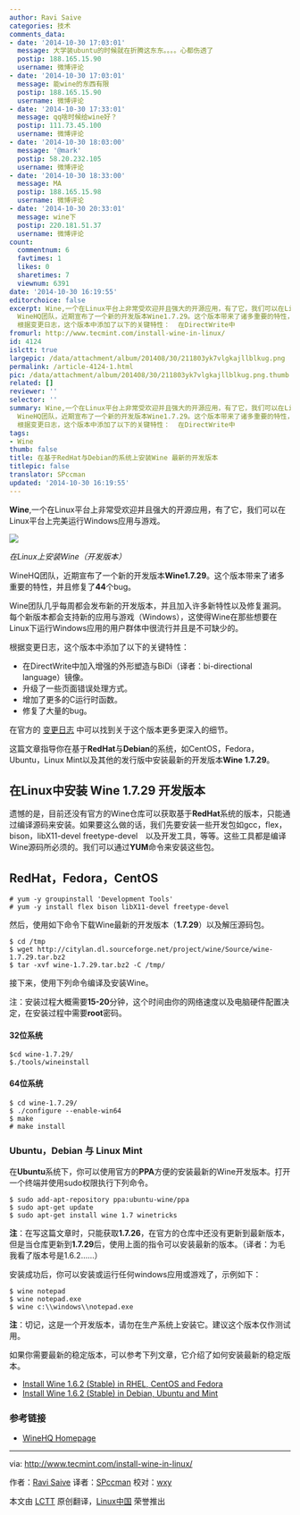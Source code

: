 ```yaml
---
author: Ravi Saive
categories: 技术
comments_data:
- date: '2014-10-30 17:03:01'
  message: 大学装ubuntu的时候就在折腾这东东。。。。心都伤透了
  postip: 188.165.15.90
  username: 微博评论
- date: '2014-10-30 17:03:01'
  message: 能wine的东西有限
  postip: 188.165.15.90
  username: 微博评论
- date: '2014-10-30 17:33:01'
  message: qq啥时候给wine好？
  postip: 111.73.45.100
  username: 微博评论
- date: '2014-10-30 18:03:00'
  message: '@mark'
  postip: 58.20.232.105
  username: 微博评论
- date: '2014-10-30 18:33:00'
  message: MA
  postip: 188.165.15.98
  username: 微博评论
- date: '2014-10-30 20:33:01'
  message: wine下
  postip: 220.181.51.37
  username: 微博评论
count:
  commentnum: 6
  favtimes: 1
  likes: 0
  sharetimes: 7
  viewnum: 6391
date: '2014-10-30 16:19:55'
editorchoice: false
excerpt: Wine,一个在Linux平台上非常受欢迎并且强大的开源应用，有了它，我们可以在Linux平台上完美运行Windows应用与游戏。  在Linux上安装Wine（开发版本）
  WineHQ团队，近期宣布了一个新的开发版本Wine1.7.29。这个版本带来了诸多重要的特性，并且修复了44个bug。 Wine团队几乎每周都会发布新的开发版本，并且加入许多新特性以及修复漏洞。每个新版本都会支持新的应用与游戏（Windows），这使得Wine在那些想要在Linux下运行Windows应用的用户群体中很流行并且是不可缺少的。
  根据变更日志，这个版本中添加了以下的关键特性：  在DirectWrite中
fromurl: http://www.tecmint.com/install-wine-in-linux/
id: 4124
islctt: true
largepic: /data/attachment/album/201408/30/211803yk7vlgkajllblkug.png
permalink: /article-4124-1.html
pic: /data/attachment/album/201408/30/211803yk7vlgkajllblkug.png.thumb.jpg
related: []
reviewer: ''
selector: ''
summary: Wine,一个在Linux平台上非常受欢迎并且强大的开源应用，有了它，我们可以在Linux平台上完美运行Windows应用与游戏。  在Linux上安装Wine（开发版本）
  WineHQ团队，近期宣布了一个新的开发版本Wine1.7.29。这个版本带来了诸多重要的特性，并且修复了44个bug。 Wine团队几乎每周都会发布新的开发版本，并且加入许多新特性以及修复漏洞。每个新版本都会支持新的应用与游戏（Windows），这使得Wine在那些想要在Linux下运行Windows应用的用户群体中很流行并且是不可缺少的。
  根据变更日志，这个版本中添加了以下的关键特性：  在DirectWrite中
tags:
- Wine
thumb: false
title: 在基于RedHat与Debian的系统上安装Wine 最新的开发版本
titlepic: false
translator: SPccman
updated: '2014-10-30 16:19:55'
---
```


**Wine**,一个在Linux平台上非常受欢迎并且强大的开源应用，有了它，我们可以在Linux平台上完美运行Windows应用与游戏。


![](/data/attachment/album/201408/30/211803yk7vlgkajllblkug.png)


*在Linux上安装Wine（开发版本）*


WineHQ团队，近期宣布了一个新的开发版本**Wine1.7.29**。这个版本带来了诸多重要的特性，并且修复了**44**个bug。


Wine团队几乎每周都会发布新的开发版本，并且加入许多新特性以及修复漏洞。每个新版本都会支持新的应用与游戏（Windows），这使得Wine在那些想要在Linux下运行Windows应用的用户群体中很流行并且是不可缺少的。


根据变更日志，这个版本中添加了以下的关键特性：


* 在DirectWrite中加入增强的外形塑造与BiDi（译者：bi-directional language）镜像。
* 升级了一些页面错误处理方式。
* 增加了更多的C运行时函数。
* 修复了大量的bug。


在官方的 [变更日志](http://www.winehq.org/announce/1.7.29) 中可以找到关于这个版本更多更深入的细节。


这篇文章指导你在基于**RedHat**与**Debian**的系统，如CentOS，Fedora，Ubuntu，Linux Mint以及其他的发行版中安装最新的开发版本**Wine 1.7.29**。


在Linux中安装 Wine 1.7.29 开发版本
--------------------------


遗憾的是，目前还没有官方的Wine仓库可以获取基于**RedHat**系统的版本，只能通过编译源码来安装。如果要这么做的话，我们先要安装一些开发包如gcc，flex，bison，libX11-devel freetype-devel　以及开发工具，等等。这些工具都是编译Wine源码所必须的。我们可以通过**YUM**命令来安装这些包。


RedHat，Fedora，CentOS
--------------------



```
# yum -y groupinstall 'Development Tools'
# yum -y install flex bison libX11-devel freetype-devel

```

然后，使用如下命令下载Wine最新的开发版本（**1.7.29**）以及解压源码包。



```
$ cd /tmp
$ wget http://citylan.dl.sourceforge.net/project/wine/Source/wine-1.7.29.tar.bz2
$ tar -xvf wine-1.7.29.tar.bz2 -C /tmp/

```

接下来，使用下列命令编译及安装Wine。


注：安装过程大概需要**15-20**分钟，这个时间由你的网络速度以及电脑硬件配置决定，在安装过程中需要**root**密码。


#### 32位系统



```
$cd wine-1.7.29/
$./tools/wineinstall

```

#### 64位系统



```
$ cd wine-1.7.29/
$ ./configure --enable-win64
$ make
# make install

```

### Ubuntu，Debian 与 Linux Mint


在**Ubuntu**系统下，你可以使用官方的**PPA**方便的安装最新的Wine开发版本。打开一个终端并使用sudo权限执行下列命令。



```
$ sudo add-apt-repository ppa:ubuntu-wine/ppa 
$ sudo apt-get update
$ sudo apt-get install wine 1.7 winetricks

```

**注**：在写这篇文章时，只能获取**1.7.26**，在官方的仓库中还没有更新到最新版本，但是当仓库更新到**1.7.29**后，使用上面的指令可以安装最新的版本。（译者：为毛我看了版本号是1.6.2......）


安装成功后，你可以安装或运行任何windows应用或游戏了，示例如下：



```
$ wine notepad
$ wine notepad.exe 
$ wine c:\\windows\\notepad.exe

```

**注**：切记，这是一个开发版本，请勿在生产系统上安装它。建议这个版本仅作测试用。


如果你需要最新的稳定版本，可以参考下列文章，它介绍了如何安装最新的稳定版本。


* [Install Wine 1.6.2 (Stable) in RHEL, CentOS and Fedora](http://www.tecmint.com/install-wine-in-rhel-centos-and-fedora/)
* [Install Wine 1.6.2 (Stable) in Debian, Ubuntu and Mint](http://www.tecmint.com/install-wine-on-ubuntu-and-linux-mint/)


### 参考链接


* [WineHQ Homepage](http://www.winehq.org/)




---


via: <http://www.tecmint.com/install-wine-in-linux/>


作者：[Ravi Saive](http://www.tecmint.com/author/admin/) 译者：[SPccman](https://github.com/SPccman) 校对：[wxy](https://github.com/wxy)


本文由 [LCTT](https://github.com/LCTT/TranslateProject) 原创翻译，[Linux中国](http://linux.cn/) 荣誉推出